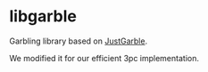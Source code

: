 # libgarble
Garbling library based on [JustGarble](http://cseweb.ucsd.edu/groups/justgarble/).

We modified it for our efficient 3pc implementation.
